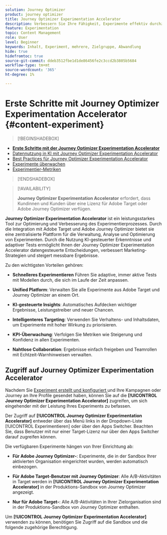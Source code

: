 ```yaml
---
solution: Journey Optimizer
product: journey optimizer
title: Journey Optimizer Experimentation Accelerator
description: Verbessern Sie Ihre Fähigkeit, Experimente effektiv durchzuführen und Erkenntnisse zu gewinnen
feature: Experimentation
topic: Content Management
role: User
level: Beginner
keywords: Inhalt, Experiment, mehrere, Zielgruppe, Abwandlung
hide: true
hidefromtoc: true
source-git-commit: ddeb3512fbe1d1de86456fe2c3ccd2b3805b5684
workflow-type: tm+mt
source-wordcount: '365'
ht-degree: 1%

---
```


# Erste Schritte mit Journey Optimizer Experimentation Accelerator {#content-experiment}

>[!BEGINSHADEBOX]

* **[Erste Schritte mit der Journey Optimizer Experimentation Accelerator](experiment-accelerator.md)**
* [Datennutzung in KI mit Journey Optimizer Experimentation Accelerator](experiment-accelerator-security.md)
* [Best Practices für Journey Optimizer Experimentation Accelerator](experiment-accelerator-best-practices.md)
* [Experimente überwachen](experiment-accelerator-monitor.md)
* [Experimentier-Metriken](experiment-accelerator-metrics.md)

>[!ENDSHADEBOX]

>[!AVAILABILITY]
>
>**Journey Optimizer Experimentation Accelerator** erfordert, dass Kundinnen und Kunden über eine Lizenz für Adobe Target oder Adobe Journey Optimizer verfügen.

**Journey Optimizer Experimentation Accelerator** ist ein leistungsstarkes Tool zur Optimierung und Verbesserung des Experimentierprozesses. Durch die Integration mit Adobe Target und Adobe Journey Optimizer bietet sie eine zentralisierte Plattform für die Verwaltung, Analyse und Optimierung von Experimenten. Durch die Nutzung KI-gesteuerter Erkenntnisse und adaptiver Tests ermöglicht Ihnen der Journey Optimizer Experimentation Accelerator datengesteuerte Entscheidungen, verbessert Marketing-Strategien und steigert messbare Ergebnisse.

Zu den wichtigsten Vorteilen gehören:

* **Schnelleres Experimentieren** Führen Sie adaptive, immer aktive Tests mit Modellen durch, die sich im Laufe der Zeit anpassen.

* **Unified Platform**: Verwalten Sie alle Experimente aus Adobe Target und Journey Optimizer an einem Ort.

* **KI-gesteuerte Insights**: Automatisches Aufdecken wichtiger Ergebnisse, Leistungstreiber und neuer Chancen.

* **Intelligenteres Targeting**: Verwenden Sie Verhaltens- und Inhaltsdaten, um Experimente mit hoher Wirkung zu priorisieren.

* **KPI-Überwachung**: Verfolgen Sie Metriken wie Steigerung und Konfidenz in allen Experimenten.

* **Nahtlose Collaboration**: Ergebnisse einfach freigeben und Teamrollen mit Echtzeit-Warnhinweisen verwalten.

## Zugriff auf Journey Optimizer Experimentation Accelerator

Nachdem Sie [Experiment erstellt und konfiguriert ](content-experiment.md) und Ihre Kampagnen oder Journey an Ihre Profile gesendet haben, können Sie auf die **[!UICONTROL Journey Optimizer Experimentation Accelerator]** zugreifen, um sich eingehender mit der Leistung Ihres Experiments zu befassen.

Der Zugriff auf **[!UICONTROL Journey Optimizer Experimentation Accelerator]** entweder über das Menü links in der Dropdown-Liste [!UICONTROL Experimentieren] oder über den Apps Switcher. Beachten Sie, dass Benutzer mit nur einer Target-Lizenz nur über den Apps Switcher darauf zugreifen können.

Die verfügbaren Experimente hängen von Ihrer Einrichtung ab:

* **Für Adobe Journey Optimizer-**: Experimente, die in der Sandbox Ihrer aktivierten Organisation eingerichtet wurden, werden automatisch einbezogen.

* **Für Adobe Target-Benutzer mit Journey Optimizer**: Alle A/B-Aktivitäten in Target werden in **[!UICONTROL Journey Optimizer Experimentation Accelerator]** in der Produktions-Sandbox von Journey Optimizer angezeigt.

* **Nur für Adobe Target-**: Alle A/B-Aktivitäten in Ihrer Zielorganisation sind in der Produktions-Sandbox von Journey Optimizer enthalten.

Um **[!UICONTROL Journey Optimizer Experimentation Accelerator]** verwenden zu können, benötigen Sie Zugriff auf die Sandbox und die folgende zugehörige Berechtigung.

<!--table style="table-layout:fixed"><tr style="border: 0;">
<td><img alt="Overview" href="experiment-accelerator-overview.md" src="assets/do-not-localize/experiments-2.jpeg">
<div align="center"><p><strong><a href="experiment-accelerator-overview.md">Overview</a></strong></p></div></td>
<td><img alt="Experiments" href="experiment-accelerator-monitor.md" src="assets/do-not-localize/experiment-overview.jpeg">
<div align="center"><p><strong><a href="experiment-accelerator-monitor.md">Experiments</a></strong></p></div></td>
<td><img alt="Metrics" href="experiment-accelerator-metrics.md" src="assets/do-not-localize/experiment-metrics.png">
<div align="center"><p><strong><a href="experiment-accelerator-metrics.md">Metrics</a></strong></p></div></td>
</tr></table-->
